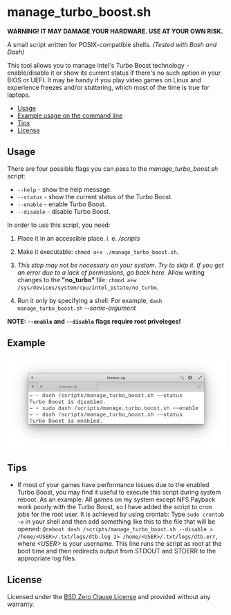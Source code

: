# manage_turbo_boost.sh

**WARNING! IT MAY DAMAGE YOUR HARDWARE. USE AT YOUR OWN RISK.**

A small script written for POSIX-compatible shells. *(Tested with Bash and Dash)*

This tool allows you to manage Intel's Turbo Boost technology - enable/disable it or show its current status if there's no such option in your BIOS or UEFI. It may be handy if you play video games on Linux and experience freezes and/or stuttering, which most of the time is true for laptops.

- [Usage](##Usage)
- [Example usage on the command line](##Example)
- [Tips](##Tips)
- [License](##License)

## Usage
There are four possible flags you can pass to the *manage_turbo_boost.sh* script:
- `--help` - show the help message.
- `--status` - show the current status of the Turbo Boost.
- `--enable` - enable Turbo Boost.
- `--disable` - disable Turbo Boost.

In order to use this script, you need:
1. Place it in an accessible place. i. e. */scripts*

2. Make it executable:
`chmod a+x ./manage_turbo_boost.sh`.

3. *This step may not be necessary on your system. Try to skip it. If you get an error due to a lack of permissions, go back here.*
Allow writing changes to the **"no_turbo"** file:
`chmod a+w /sys/devices/system/cpu/intel_pstate/no_turbo`.

4. Run it only by specifying a shell:
For example, `dash manage_turbo_boost.sh` *--some-argument*

**NOTE: `--enable` and `--disable` flags require root priveleges!**

## Example
![Terminal screenshot](./img/example.png)

## Tips
- If most of your games have performance issues due to the enabled Turbo Boost, you may find it useful to execute this script during system reboot.
As an example: All games on my system except NFS Payback work poorly with the Turbo Boost, so I have added the script to cron jobs for the root user. It is achieved by using crontab:
Type `sudo crontab -e` in your shell
and then add something like this to the file that will be opened: `@reboot dash /scripts/manage_turbo_boost.sh --disable > /home/<USER>/.txt/logs/dtb.log 2> /home/<USER>/.txt/logs/dtb.err`, where *\<USER\>* is your username. This line runs the script as root at the boot time and then redirects output from STDOUT and STDERR to the appropriate log files.

## License
Licensed under the [BSD Zero Clause License](./LICENSE) and provided without any warranty.
